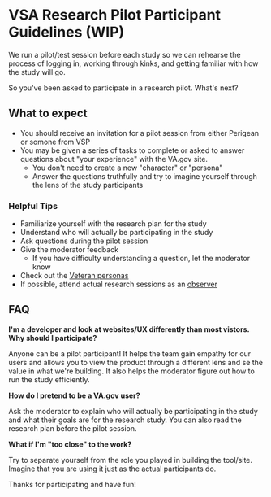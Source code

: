 # VSA Research Pilot Participant Guidelines (WIP)

We run a pilot/test session before each study so we can rehearse the process of logging in, working through kinks, and getting familiar with how the study will go. 

So you've been asked to participate in a research pilot. What's next?

## What to expect
- You should receive an invitation for a pilot session from either Perigean or somone from VSP
- You may be given a series of tasks to complete or asked to answer questions about "your experience" with the VA.gov site.
  - You don't need to create a new "character" or "persona"
  - Answer the questions truthfully and try to imagine yourself through the lens of the study participants
  
### Helpful Tips
- Familiarize yourself with the research plan for the study
- Understand who will actually be participating in the study
- Ask questions during the pilot session
- Give the moderator feedback
  - If you have difficulty understanding a question, let the moderator know
- Check out the [Veteran personas]()
- If possible, attend actual research sessions as an [observer](https://github.com/department-of-veterans-affairs/va.gov-team/blob/master/platform/research/during-research/howto-observer-instructions.md)

## FAQ
**I'm a developer and look at websites/UX differently than most vistors. Why should I participate?**

Anyone can be a pilot participant! It helps the team gain empathy for our users and allows you to view the product through a different lens and se the value in what we're building. It also helps the moderator figure out how to run the study efficiently.

**How do I pretend to be a VA.gov user?**

Ask the moderator to explain who will actually be participating in the study and what their goals are for the research study. You can also read the research plan before the pilot session.

**What if I'm "too close" to the work?**

Try to separate yourself from the role you played in building the tool/site. Imagine that you are using it just as the actual participants do. 

Thanks for participating and have fun!
